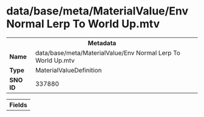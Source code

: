 <h1>data/base/meta/MaterialValue/Env Normal Lerp To World Up.mtv</h1><table><tr><th colspan="100%">Metadata</th></tr><tr><td><b>Name</b></td><td>data/base/meta/MaterialValue/Env Normal Lerp To World Up.mtv</td></tr><tr><td><b>Type</b></td><td>MaterialValueDefinition</td></tr><tr><td><b>SNO ID</b></td><td>337880</td></tr></table>

<table><tr><th colspan="100%">Fields</th></tr></table>

